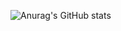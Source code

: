 ![Anurag's GitHub stats](https://github-readme-stats.vercel.app/api?username=JaemooJung&show_icons=true&theme=graywhite)
